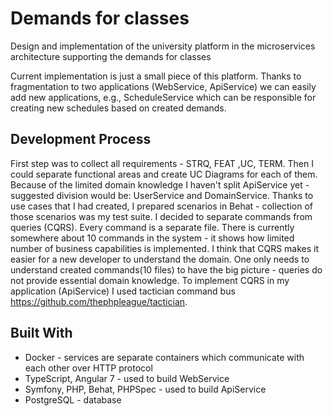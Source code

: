 # Demands for classes
Design and implementation of the university platform in the microservices architecture supporting the demands for classes

Current implementation is just a small piece of this platform. Thanks to fragmentation to two applications (WebService, ApiService) we can easily add new applications, e.g., ScheduleService which can be responsible for creating new schedules based on created demands.

## Development Process
First step was to collect all requirements - STRQ, FEAT ,UC, TERM.
Then I could separate functional areas and create UC Diagrams for each of them. 
Because of the limited domain knowledge I haven't split ApiService yet - suggested division would be: UserService and DomainService.
Thanks to use cases that I had created, I prepared scenarios in Behat - collection of those scenarios was my test suite.
I decided to separate commands from queries (CQRS). Every command is a separate file. There is currently somewhere about 10 commands in the system - it shows how limited number of business capabilities is implemented. I think that CQRS makes it easier for a new developer to understand the domain. One only needs to understand created commands(10 files) to have the big picture - queries do not provide essential domain knowledge.
To implement CQRS in my application (ApiService) I used tactician command bus https://github.com/thephpleague/tactician.

## Built With
* Docker - services are separate containers which communicate with each other over HTTP protocol
* TypeScript, Angular 7 - used to build WebService
* Symfony, PHP, Behat, PHPSpec - used to build ApiService
* PostgreSQL - database

